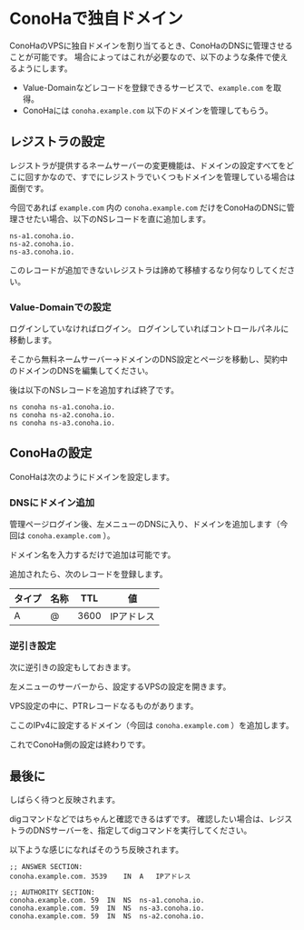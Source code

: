 # ConoHaで独自ドメイン

ConoHaのVPSに独自ドメインを割り当てるとき、ConoHaのDNSに管理させることが可能です。
場合によってはこれが必要なので、以下のような条件で使えるようにします。

* Value-Domainなどレコードを登録できるサービスで、`example.com` を取得。
* ConoHaには `conoha.example.com` 以下のドメインを管理してもらう。

## レジストラの設定

レジストラが提供するネームサーバーの変更機能は、ドメインの設定すべてをどこに回すかなので、すでにレジストラでいくつもドメインを管理している場合は面倒です。

今回であれば `example.com` 内の `conoha.example.com` だけをConoHaのDNSに管理させたい場合、以下のNSレコードを直に追加します。

```
ns-a1.conoha.io.
ns-a2.conoha.io.
ns-a3.conoha.io.
```

このレコードが追加できないレジストラは諦めて移植するなり何なりしてください。

### Value-Domainでの設定

ログインしていなければログイン。
ログインしていればコントロールパネルに移動します。

そこから無料ネームサーバー→ドメインのDNS設定とページを移動し、契約中のドメインのDNSを編集してください。

後は以下のNSレコードを追加すれば終了です。

```
ns conoha ns-a1.conoha.io.
ns conoha ns-a2.conoha.io.
ns conoha ns-a3.conoha.io.
```

## ConoHaの設定

ConoHaは次のようにドメインを設定します。

### DNSにドメイン追加

管理ページログイン後、左メニューのDNSに入り、ドメインを追加します（今回は `conoha.example.com` ）。

ドメイン名を入力するだけで追加は可能です。

追加されたら、次のレコードを登録します。

| タイプ | 名称 | TTL | 値 |
|--------|------|-----|----|
| A      | @    | 3600 | IPアドレス |

### 逆引き設定

次に逆引きの設定もしておきます。

左メニューのサーバーから、設定するVPSの設定を開きます。

VPS設定の中に、PTRレコードなるものがあります。

ここのIPv4に設定するドメイン（今回は `conoha.example.com` ）を追加します。

これでConoHa側の設定は終わりです。

## 最後に

しばらく待つと反映されます。

digコマンドなどではちゃんと確認できるはずです。
確認したい場合は、レジストラのDNSサーバーを、指定してdigコマンドを実行してください。

以下ような感じになればそのうち反映されます。

```
;; ANSWER SECTION:
conoha.example.com.	3539	IN	A	IPアドレス

;; AUTHORITY SECTION:
conoha.example.com.	59	IN	NS	ns-a1.conoha.io.
conoha.example.com.	59	IN	NS	ns-a3.conoha.io.
conoha.example.com.	59	IN	NS	ns-a2.conoha.io.
```
